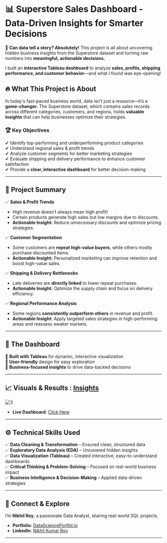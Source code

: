 # 📊 Superstore Sales Dashboard - Data-Driven Insights for Smarter Decisions  

🚀 **Can data tell a story? Absolutely!** This project is all about uncovering hidden business insights from the Superstore dataset and turning raw numbers into **meaningful, actionable decisions.**  

I built an **interactive Tableau dashboard** to analyze **sales, profits, shipping performance, and customer behavior**—and what I found was eye-opening!  

## 🔥 What This Project is About  

In today's fast-paced business world, data isn’t just a resource—it’s a **game-changer**. The Superstore dataset, which contains sales records across different categories, customers, and regions, holds **valuable insights** that can help businesses optimize their strategies.  

### 🏆 **Key Objectives**  
✔ Identify top-performing and underperforming product categories  
✔ Understand regional sales & profit trends  
✔ Analyze customer segments for better marketing strategies  
✔ Evaluate shipping and delivery performance to enhance customer satisfaction  
✔ Provide a **clear, interactive dashboard** for better decision-making  

---

## 📌 Project Summary  

✅ **Sales & Profit Trends**  
- High revenue doesn’t always mean high profit!  
- Certain products generate high sales but low margins due to discounts.  
- **Actionable Insight:** Reduce unnecessary discounts and optimize pricing strategies.  

✅ **Customer Segmentation**  
- Some customers are **repeat high-value buyers**, while others mostly purchase discounted items.  
- **Actionable Insight:** Personalized marketing can improve retention and boost high-value sales.  

✅ **Shipping & Delivery Bottlenecks**  
- Late deliveries are **directly linked** to lower repeat purchases.  
- **Actionable Insight:** Optimize the supply chain and focus on delivery efficiency.  

✅ **Regional Performance Analysis**  
- Some regions **consistently outperform others** in revenue and profit.  
- **Actionable Insight:** Apply targeted sales strategies in high-performing areas and reassess weaker markets.  

---

## 🎨 **The Dashboard**  

🔹 **Built with Tableau** for dynamic, interactive visualization  
🔹 **User-friendly** design for easy exploration  
🔹 **Business-focused insights** to drive data-backed decisions  

---

## 📈 Visuals & Results : [Insights](https://github.com/NikhilRoyDA/Superstore-Sales-Dashboard-Tableau-Project/tree/main/Insights)
![3](https://github.com/user-attachments/assets/e24efa88-826b-4028-a63d-a2a3a9a2617b)
- **Live Dashboard**: [Click Here]([https://www.datascienceportfol.io/nikhilroy744](https://public.tableau.com/app/profile/nikhil.roy6700/viz/Superstore_17424648477720/SuperstoreDashboard)) 

---

## ⚙️ **Technical Skills Used**  

✅ **Data Cleaning & Transformation** – Ensured clean, structured data  
✅ **Exploratory Data Analysis (EDA)** – Uncovered hidden insights  
✅ **Data Visualization (Tableau)** – Created interactive, easy-to-understand dashboards  
✅ **Critical Thinking & Problem-Solving** – Focused on real-world business impact  
✅ **Business Intelligence & Decision-Making** – Applied data-driven strategies  

---

## 🔗 Connect & Explore  
I’m **Nikhil Roy**, a passionate Data Analyst, sharing real-world SQL projects.
- **Portfolio**: [DataSciencePortfol.io](https://www.datascienceportfol.io/nikhilroy744)  
- **LinkedIn**: [Nikhil Kumar Roy](https://www.linkedin.com/in/nikhil-kumar-roy/) 

---
